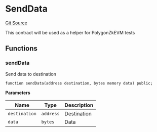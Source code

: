 # SendData
[Git Source](https://github.com/agglayer/agglayer-contracts/blob/856b421eef55a77f98f6fed45beb5ed8e3023c16/contracts/v1/mocks/SendData.sol)

This contract will be used as a helper for PolygonZkEVM tests


## Functions
### sendData

Send data to destination


```solidity
function sendData(address destination, bytes memory data) public;
```
**Parameters**

|Name|Type|Description|
|----|----|-----------|
|`destination`|`address`|Destination|
|`data`|`bytes`|Data|


